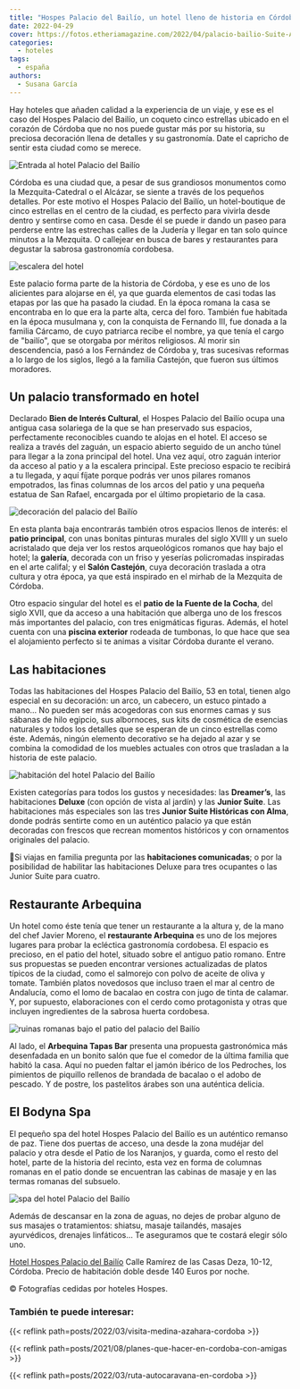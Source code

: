 ```yaml
---
title: "Hospes Palacio del Bailío, un hotel lleno de historia en Córdoba"
date: 2022-04-29
cover: https://fotos.etheriamagazine.com/2022/04/palacio-bailio-Suite-Al-Andalus.jpg
categories: 
  - hoteles
tags: 
  - españa
authors: 
  - Susana García
---
```


Hay hoteles que añaden calidad a la experiencia de un viaje, y ese es el caso del Hospes Palacio del Bailío, un coqueto cinco estrellas ubicado en el corazón de Córdoba que no nos puede gustar más por su historia, su preciosa decoración llena de detalles y su gastronomía. Date el capricho de sentir esta ciudad como se merece.

![Entrada al hotel Palacio del Bailío](https://fotos.etheriamagazine.com/2022/04/palacio-bailio-Entrada-patio.jpg "Patio de entrada al Hospes Palacio del Bailío.")

Córdoba es una ciudad que, a pesar de sus grandiosos monumentos como la 
Mezquita-Catedral o el Alcázar, se siente a través de los pequeños detalles. Por este 
motivo el Hospes Palacio del Bailío, un hotel-boutique de cinco estrellas en el centro 
de la ciudad, es perfecto para vivirla desde dentro y sentirse como en casa. Desde él se 
puede ir dando un paseo para perderse entre las estrechas calles de la Judería y llegar 
en tan solo quince minutos a la Mezquita. O callejear en busca de bares y restaurantes 
para degustar la sabrosa gastronomía cordobesa. 

![escalera del hotel](https://fotos.etheriamagazine.com/2022/04/Palacio-bailio-escaleras.jpg "Escalera del Hospes Palacio del Bailío.")

Este palacio forma parte de la historia de Córdoba, y ese es uno de los alicientes para 
alojarse en él, ya que guarda elementos de casi todas las etapas por las que ha pasado 
la ciudad. En la época romana la casa se encontraba en lo que era la parte alta, cerca 
del foro. También fue habitada en la época musulmana y, con la conquista de Fernando 
III, fue donada a la familia Cárcamo, de cuyo patriarca recibe el nombre, ya que tenía 
el cargo de "bailío", que se otorgaba por méritos religiosos. Al morir sin descendencia, 
pasó a los Fernández de Córdoba y, tras sucesivas reformas a lo largo de los siglos, 
llegó a la familia Castejón, que fueron sus últimos moradores. 

## Un palacio transformado en hotel

Declarado **Bien de Interés Cultural**, el Hospes Palacio del Bailío ocupa una antigua 
casa solariega de la que se han preservado sus espacios, perfectamente reconocibles 
cuando te alojas en el hotel. El acceso se realiza a través del zaguán, un espacio 
abierto seguido de un ancho túnel para llegar a la zona principal del hotel. Una vez 
aquí, otro zaguán interior da acceso al patio y a la escalera principal. Este precioso 
espacio te recibirá a tu llegada, y aquí fíjate porque podrás ver unos pilares romanos 
empotrados, las finas columnas de los arcos del patio y una pequeña estatua de San 
Rafael, encargada por el último propietario de la casa. 

![decoración del palacio del Bailío](https://fotos.etheriamagazine.com/2022/04/palacio-bailio-decoracion.jpg "Entrada al salón Castejón y detalles de decoración en los pasillos.")

En esta planta baja encontrarás también otros espacios llenos de interés: el **patio 
principal**, con unas bonitas pinturas murales del siglo XVIII y un suelo acristalado 
que deja ver los restos arqueológicos romanos que hay bajo el hotel; la **galería**, 
decorada con un friso y yeserías policromadas inspiradas en el arte califal; y el 
**Salón Castejón**, cuya decoración traslada a otra cultura y otra época, ya que está 
inspirado en el mirhab de la Mezquita de Córdoba. 

Otro espacio singular del hotel es el **patio de la Fuente de la Cocha**, del siglo 
XVII, que da acceso a una habitación que alberga uno de los frescos más importantes del 
palacio, con tres enigmáticas figuras. Además, el hotel cuenta con una **piscina 
exterior** rodeada de tumbonas, lo que hace que sea el alojamiento perfecto si te animas 
a visitar Córdoba durante el verano. 

## Las habitaciones

Todas las habitaciones del Hospes Palacio del Bailío, 53 en total, tienen algo especial 
en su decoración: un arco, un cabecero, un estuco pintado a mano… No pueden ser más 
acogedoras con sus enormes camas y sus sábanas de hilo egipcio, sus albornoces, sus kits 
de cosmética de esencias naturales y todos los detalles que se esperan de un cinco 
estrellas como éste. Además, ningún elemento decorativo se ha dejado al azar y se 
combina la comodidad de los muebles actuales con otros que trasladan a la historia de 
este palacio. 

![habitación del hotel Palacio del Bailío](https://fotos.etheriamagazine.com/2022/04/palacio-bailio-Suite-Al-Andalus.jpg "Suite Al-Andalus.")

Existen categorías para todos los gustos y necesidades: las **Dreamer’s**, las 
habitaciones **Deluxe** (con opción de vista al jardín) y las **Junior Suite**. Las 
habitaciones más especiales son las tres **Junior Suite Históricas con Alma**, donde 
podrás sentirte como en un auténtico palacio ya que están decoradas con frescos que 
recrean momentos históricos y con ornamentos originales del palacio. 

📌Si viajas en familia pregunta por las **habitaciones comunicadas**; o por la 
posibilidad de habilitar las habitaciones Deluxe para tres ocupantes o las Junior Suite 
para cuatro. 

## Restaurante Arbequina

Un hotel como éste tenía que tener un restaurante a la altura y, de la mano del chef 
Javier Moreno, el **restaurante Arbequina** es uno de los mejores lugares para probar la 
ecléctica gastronomía cordobesa. El espacio es precioso, en el patio del hotel, situado 
sobre el antiguo patio romano. Entre sus propuestas se pueden encontrar versiones 
actualizadas de platos típicos de la ciudad, como el salmorejo con polvo de aceite de 
oliva y tomate. También platos novedosos que incluso traen el mar al centro de 
Andalucía, como el lomo de bacalao en costra con jugo de tinta de calamar. Y, por 
supuesto, elaboraciones con el cerdo como protagonista y otras que incluyen ingredientes 
de la sabrosa huerta cordobesa. 

![ruinas romanas bajo el patio del palacio del Bailío](https://fotos.etheriamagazine.com/2022/04/palacio-bailio-Ruinas.jpg "Ruinas romanas situadas debajo del restaurante Arbequina.")

Al lado, el **Arbequina Tapas Bar** presenta una propuesta gastronómica más desenfadada 
en un bonito salón que fue el comedor de la última familia que habitó la casa. Aquí no 
pueden faltar el jamón ibérico de los Pedroches, los pimientos de piquillo rellenos de 
brandada de bacalao o el adobo de pescado. Y de postre, los pastelitos árabes son una 
auténtica delicia. 

## El Bodyna Spa

El pequeño spa del hotel Hospes Palacio del Bailío es un auténtico remanso de paz. Tiene 
dos puertas de acceso, una desde la zona mudéjar del palacio y otra desde el Patio de 
los Naranjos, y guarda, como el resto del hotel, parte de la historia del recinto, esta 
vez en forma de columnas romanas en el patio donde se encuentran las cabinas de masaje y 
en las termas romanas del subsuelo. 

![spa del hotel Palacio del Bailío](https://fotos.etheriamagazine.com/2022/04/Palacio-bailio-Bodyna-Spa.jpg "Zona de las termas del Bodyna Spa.")

Además de descansar en la zona de aguas, no dejes de probar alguno de sus masajes o 
tratamientos: shiatsu, masaje tailandés, masajes ayurvédicos, drenajes linfáticos… Te 
aseguramos que te costará elegir sólo uno. 

[Hotel Hospes Palacio del Bailío](https://www.hospes.com/es/palacio-bailio/) Calle 
Ramírez de las Casas Deza, 10-12, Córdoba. Precio de habitación doble desde 140 Euros 
por noche. 

© Fotografías cedidas por hoteles Hospes. 

### También te puede interesar:

{{< reflink path=posts/2022/03/visita-medina-azahara-cordoba >}} 

{{< reflink path=posts/2021/08/planes-que-hacer-en-cordoba-con-amigas >}} 

{{< reflink path=posts/2022/03/ruta-autocaravana-en-cordoba >}}
